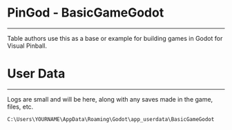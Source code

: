 # PinGod - BasicGameGodot
---

Table authors use this as a base or example for building games in Godot for Visual Pinball.

# User Data
---

Logs are small and will be here, along with any saves made in the game, files, etc.

`C:\Users\YOURNAME\AppData\Roaming\Godot\app_userdata\BasicGameGodot`
